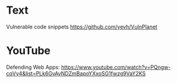 
# Text

Vulnerable code snippets
https://github.com/yevh/VulnPlanet




# YouTube

Defending Web Apps:
https://www.youtube.com/watch?v=PQngw-cqVy4&list=PLk6GyAyNDZmBapoYXxoSG1fwzg9VaY2KS



















